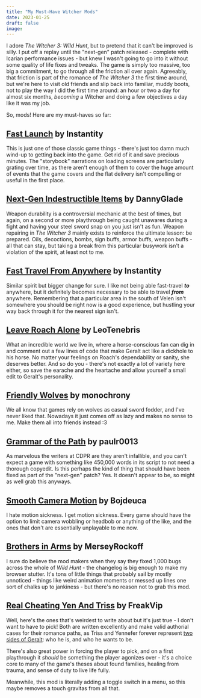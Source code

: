 ```yaml
---
title: "My Must-Have Witcher Mods"
date: 2023-01-25
draft: false
image:
---
```


I adore *The Witcher 3: Wild Hunt*, but to pretend that it can't be improved is silly. I put off a replay until the "next-gen" patch released - complete with Icarian performance issues - but knew I wasn't going to go into it without some quality of life fixes and tweaks. The game is simply too massive, too big a commitment, to go through all the friction all over again. Agreeably, that friction is part of the romance of *The Witcher 3* the first time around, but we're here to visit old friends and slip back into familiar, muddy boots, not to play the way I did the first time around: an hour or two a day for almost six months, *becoming* a Witcher and doing a few objectives a day like it was my job. 

So, mods! Here are my must-haves so far:

## [Fast Launch](https://www.nexusmods.com/witcher3/mods/7154) by Instantity

This is just one of those classic game things - there's just too damn much wind-up to getting back into the game. Get rid of it and save precious minutes. The "storybook" narrations on loading screens are particularly grating over time, as there aren't enough of them to cover the huge amount of events that the game covers and the flat delivery isn't compelling or useful in the first place.

## [Next-Gen Indestructible Items](https://www.nexusmods.com/witcher3/mods/7161) by DannyGlade

Weapon durability is a controversial mechanic at the best of times, but again, on a second or more playthrough being caught unawares during a fight and having your steel sword snap on you just isn't as fun. Weapon repairing in *The Witcher 3* mainly exists to reinforce the ultimate lesson: be prepared. Oils, decoctions, bombs, sign buffs, armor buffs, weapon buffs - all that can stay, but taking a break from this particular busywork isn't a violation of the spirit, at least not to me.

## [Fast Travel From Anywhere](https://www.nexusmods.com/witcher3/mods/7157) by Instantity

Similar spirit but bigger change for sure. I like not being able fast-travel ***to*** anywhere, but it definitely becomes necessary to be able to travel ***from*** anywhere. Remembering that a particular area in the south of Velen isn't somewhere you should be right now is a good experience, but hustling your way back through it for the nearest sign isn't. 

## [Leave Roach Alone](https://www.nexusmods.com/witcher3/mods/7582) by LeoTenebris

What an incredible world we live in, where a horse-conscious fan can dig in and comment out a few lines of code that make Geralt act like a dickhole to his horse. No matter your feelings on Roach's dependability or sanity, she deserves better. And so do you - there's not exactly a lot of variety here either, so save the earache and the heartache and allow yourself a small edit to Geralt's personality.

## [Friendly Wolves](https://www.nexusmods.com/witcher3/mods/7559) by monochrony

We all know that games rely on wolves as casual sword fodder, and I've never liked that. Nowadays it just comes off as lazy and makes no sense to me. Make them all into friends instead :3

## [Grammar of the Path](https://www.nexusmods.com/witcher3/mods/7185) by paulr0013

As marvelous the writers at CDPR are they aren't infallible, and you can't expect a game with something like 450,000 words in its script to not need a thorough copyedit. Is this perhaps the kind of thing that should have been fixed as part of the "next-gen" patch? Yes. It doesn't appear to be, so might as well grab this anyways.

## [Smooth Camera Motion](https://www.nexusmods.com/witcher3/mods/7155) by Bojdeuca

I hate motion sickness. I get motion sickness. Every game should have the option to limit camera wobbling or headbob or anything of the like, and the ones that don't are essentially unplayable to me now. 

## [Brothers in Arms](https://www.nexusmods.com/witcher3/mods/7329) by MerseyRockoff

I sure do believe the mod makers when they say they fixed 1,000 bugs across the whole of *Wild Hunt* - the changelog is big enough to make my browser stutter. It's tons of little things that probably sail by mostly unnoticed - things like weird animation moments or messed up lines one sort of chalks up to jankiness - but there's no reason not to grab this mod.

## [Real Cheating Yen And Triss](https://www.nexusmods.com/witcher3/mods/7553) by FreakVip

Well, here's the ones that's weirdest to write about but it's just true - I don't want to have to pick! Both are written excellently and make valid authorial cases for their romance paths, as Triss and Yennefer forever represent [two sides of Geralt](https://www.youtube.com/watch?v=A6PUReOuHVw): who he is, and who he wants to be.

There's also great power in forcing the player to pick, and on a first playthrough it *should* be something the player agonizes over - it's a choice core to many of the game's theses about found families, healing from trauma, and sense of duty to live life fully.

Meanwhile, this mod is literally adding a toggle switch in a menu, so this maybe removes a touch gravitas from all that.